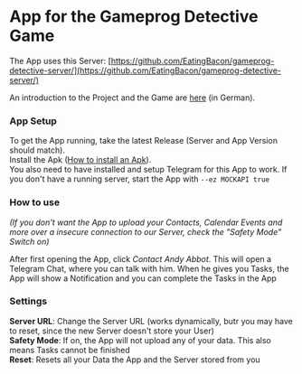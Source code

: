 # App for the Gameprog Detective Game

The App uses this Server: [https://github.com/EatingBacon/gameprog-detective-server/](https://github.com/EatingBacon/gameprog-detective-server/)

An introduction to the Project and the Game are [here](https://github.com/EatingBacon/gameprog-detective-server/blob/master/README.md) (in German).

### App Setup
To get the App running, take the latest Release (Server and App Version should match).  
Install the Apk ([How to install an Apk](https://www.androidpit.com/android-for-beginners-what-is-an-apk-file#howto)).  
You also need to have installed and setup Telegram for this App to work.
If you don't have a running server, start the App with `--ez MOCKAPI true`

### How to use
*(If you don't want the App to upload your Contacts, Calendar Events and more over a insecure connection to our Server, check the "Safety Mode" Switch on)*

After first opening the App, click *Contact Andy Abbot*. 
This will open a Telegram Chat, where you can talk with him. 
When he gives you Tasks, the App will show a Notification and you can complete the Tasks in the App

### Settings
**Server URL**: Change the Server URL (works dynamically, butr you may have to reset, since the new Server doesn't store your User)   
**Safety Mode**: If on, the App will not upload any of your data. This also means Tasks cannot be finished   
**Reset**: Resets all your Data the App and the Server stored from you
